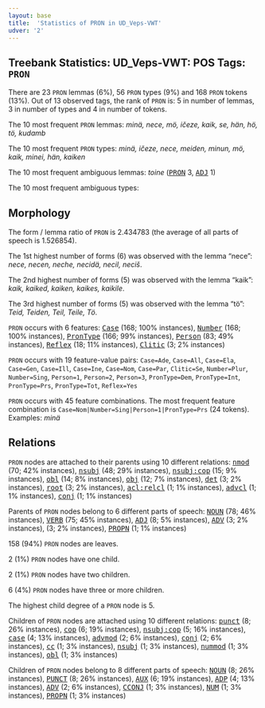 ```yaml
---
layout: base
title:  'Statistics of PRON in UD_Veps-VWT'
udver: '2'
---
```


## Treebank Statistics: UD_Veps-VWT: POS Tags: `PRON`

There are 23 `PRON` lemmas (6%), 56 `PRON` types (9%) and 168 `PRON` tokens (13%).
Out of 13 observed tags, the rank of `PRON` is: 5 in number of lemmas, 3 in number of types and 4 in number of tokens.

The 10 most frequent `PRON` lemmas: <em>minä, nece, mö, ičeze, kaik, se, hän, hö, tö, kudamb</em>

The 10 most frequent `PRON` types:  <em>minä, ičeze, nece, meiden, minun, mö, kaik, minei, hän, kaiken</em>

The 10 most frequent ambiguous lemmas: <em>toine</em> (<tt><a href="vep_vwt-pos-PRON.html">PRON</a></tt> 3, <tt><a href="vep_vwt-pos-ADJ.html">ADJ</a></tt> 1)

The 10 most frequent ambiguous types:  



## Morphology

The form / lemma ratio of `PRON` is 2.434783 (the average of all parts of speech is 1.526854).

The 1st highest number of forms (6) was observed with the lemma “nece”: <em>nece, necen, neche, necidä, necil, neciš</em>.

The 2nd highest number of forms (5) was observed with the lemma “kaik”: <em>kaik, kaiked, kaiken, kaikes, kaikile</em>.

The 3rd highest number of forms (5) was observed with the lemma “tö”: <em>Teid, Teiden, Teil, Teile, Tö</em>.

`PRON` occurs with 6 features: <tt><a href="vep_vwt-feat-Case.html">Case</a></tt> (168; 100% instances), <tt><a href="vep_vwt-feat-Number.html">Number</a></tt> (168; 100% instances), <tt><a href="vep_vwt-feat-PronType.html">PronType</a></tt> (166; 99% instances), <tt><a href="vep_vwt-feat-Person.html">Person</a></tt> (83; 49% instances), <tt><a href="vep_vwt-feat-Reflex.html">Reflex</a></tt> (18; 11% instances), <tt><a href="vep_vwt-feat-Clitic.html">Clitic</a></tt> (3; 2% instances)

`PRON` occurs with 19 feature-value pairs: `Case=Ade`, `Case=All`, `Case=Ela`, `Case=Gen`, `Case=Ill`, `Case=Ine`, `Case=Nom`, `Case=Par`, `Clitic=Se`, `Number=Plur`, `Number=Sing`, `Person=1`, `Person=2`, `Person=3`, `PronType=Dem`, `PronType=Int`, `PronType=Prs`, `PronType=Tot`, `Reflex=Yes`

`PRON` occurs with 45 feature combinations.
The most frequent feature combination is `Case=Nom|Number=Sing|Person=1|PronType=Prs` (24 tokens).
Examples: <em>minä</em>


## Relations

`PRON` nodes are attached to their parents using 10 different relations: <tt><a href="vep_vwt-dep-nmod.html">nmod</a></tt> (70; 42% instances), <tt><a href="vep_vwt-dep-nsubj.html">nsubj</a></tt> (48; 29% instances), <tt><a href="vep_vwt-dep-nsubj-cop.html">nsubj:cop</a></tt> (15; 9% instances), <tt><a href="vep_vwt-dep-obl.html">obl</a></tt> (14; 8% instances), <tt><a href="vep_vwt-dep-obj.html">obj</a></tt> (12; 7% instances), <tt><a href="vep_vwt-dep-det.html">det</a></tt> (3; 2% instances), <tt><a href="vep_vwt-dep-root.html">root</a></tt> (3; 2% instances), <tt><a href="vep_vwt-dep-acl-relcl.html">acl:relcl</a></tt> (1; 1% instances), <tt><a href="vep_vwt-dep-advcl.html">advcl</a></tt> (1; 1% instances), <tt><a href="vep_vwt-dep-conj.html">conj</a></tt> (1; 1% instances)

Parents of `PRON` nodes belong to 6 different parts of speech: <tt><a href="vep_vwt-pos-NOUN.html">NOUN</a></tt> (78; 46% instances), <tt><a href="vep_vwt-pos-VERB.html">VERB</a></tt> (75; 45% instances), <tt><a href="vep_vwt-pos-ADJ.html">ADJ</a></tt> (8; 5% instances), <tt><a href="vep_vwt-pos-ADV.html">ADV</a></tt> (3; 2% instances),  (3; 2% instances), <tt><a href="vep_vwt-pos-PROPN.html">PROPN</a></tt> (1; 1% instances)

158 (94%) `PRON` nodes are leaves.

2 (1%) `PRON` nodes have one child.

2 (1%) `PRON` nodes have two children.

6 (4%) `PRON` nodes have three or more children.

The highest child degree of a `PRON` node is 5.

Children of `PRON` nodes are attached using 10 different relations: <tt><a href="vep_vwt-dep-punct.html">punct</a></tt> (8; 26% instances), <tt><a href="vep_vwt-dep-cop.html">cop</a></tt> (6; 19% instances), <tt><a href="vep_vwt-dep-nsubj-cop.html">nsubj:cop</a></tt> (5; 16% instances), <tt><a href="vep_vwt-dep-case.html">case</a></tt> (4; 13% instances), <tt><a href="vep_vwt-dep-advmod.html">advmod</a></tt> (2; 6% instances), <tt><a href="vep_vwt-dep-conj.html">conj</a></tt> (2; 6% instances), <tt><a href="vep_vwt-dep-cc.html">cc</a></tt> (1; 3% instances), <tt><a href="vep_vwt-dep-nsubj.html">nsubj</a></tt> (1; 3% instances), <tt><a href="vep_vwt-dep-nummod.html">nummod</a></tt> (1; 3% instances), <tt><a href="vep_vwt-dep-obl.html">obl</a></tt> (1; 3% instances)

Children of `PRON` nodes belong to 8 different parts of speech: <tt><a href="vep_vwt-pos-NOUN.html">NOUN</a></tt> (8; 26% instances), <tt><a href="vep_vwt-pos-PUNCT.html">PUNCT</a></tt> (8; 26% instances), <tt><a href="vep_vwt-pos-AUX.html">AUX</a></tt> (6; 19% instances), <tt><a href="vep_vwt-pos-ADP.html">ADP</a></tt> (4; 13% instances), <tt><a href="vep_vwt-pos-ADV.html">ADV</a></tt> (2; 6% instances), <tt><a href="vep_vwt-pos-CCONJ.html">CCONJ</a></tt> (1; 3% instances), <tt><a href="vep_vwt-pos-NUM.html">NUM</a></tt> (1; 3% instances), <tt><a href="vep_vwt-pos-PROPN.html">PROPN</a></tt> (1; 3% instances)

